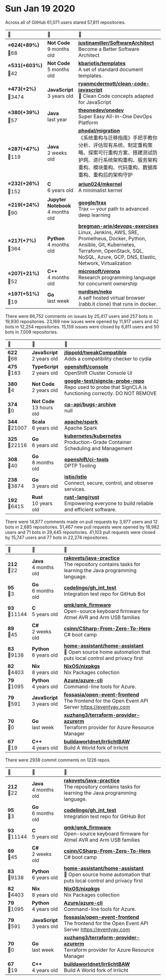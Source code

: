 # Sun Jan 19 2020

Across all of GitHub 61,071 users stared 
57,811 repositories. 

| :page_with_curl: | :calendar: | :page_with_curl: |
| :--- | :--- | :--- |
| **:star:624(+89%)**<br>:twisted_rightwards_arrows:68 | **Not Code**<br>9 months old | **[justinamiller/SoftwareArchitect](https://github.com/justinamiller/SoftwareArchitect)**<br>Become a Better Software Architect |
| **:star:531(+603%)**<br>:twisted_rightwards_arrows:42 | **Not Code**<br>5 months old | **[kbariotis/templates](https://github.com/kbariotis/templates)**<br>A set of standard document templates. |
| **:star:473(+2%)**<br>:twisted_rightwards_arrows:3474 | **JavaScript**<br>3 years old | **[ryanmcdermott/clean-code-javascript](https://github.com/ryanmcdermott/clean-code-javascript)**<br>:bathtub: Clean Code concepts adapted for JavaScript |
| **:star:380(+39%)**<br>:twisted_rightwards_arrows:57 | **Java**<br>last year | **[theonedev/onedev](https://github.com/theonedev/onedev)**<br>Super Easy All-In-One DevOps Platform |
| **:star:287(+47%)**<br>:twisted_rightwards_arrows:119 | **Java**<br>2 weeks old | **[phodal/migration](https://github.com/phodal/migration)**<br>《系统重构与迁移指南》手把手教你分析、评估现有系统、制定重构策略、探索可行重构方案、搭建测试防护网、进行系统架构重构、服务架构重构、模块重构、代码重构、数据库重构、重构后的架构守护 |
| **:star:232(+26%)**<br>:twisted_rightwards_arrows:152 | **C**<br>6 years old | **[arjun024/mkernel](https://github.com/arjun024/mkernel)**<br>A minimalist kernel |
| **:star:219(+24%)**<br>:twisted_rightwards_arrows:90 | **Jupyter Notebook**<br>4 months old | **[google/trax](https://github.com/google/trax)**<br>Trax — your path to advanced deep learning |
| **:star:217(+7%)**<br>:twisted_rightwards_arrows:364 | **Python**<br>4 months old | **[bregman-arie/devops-exercises](https://github.com/bregman-arie/devops-exercises)**<br>Linux, Jenkins, AWS, SRE, Prometheus, Docker, Python, Ansible, Git, Kubernetes, Terraform, OpenStack, SQL, NoSQL, Azure, GCP, DNS, Elastic, Network, Virtualization |
| **:star:207(+21%)**<br>:twisted_rightwards_arrows:52 | **C++**<br>4 months old | **[microsoft/verona](https://github.com/microsoft/verona)**<br>Research programming language for concurrent ownership |
| **:star:197(+51%)**<br>:twisted_rightwards_arrows:19 | **Go**<br>last week | **[nurdism/neko](https://github.com/nurdism/neko)**<br>A self hosted virtual browser (rabb.it clone) that runs in docker. |

There were 66,752 comments on issues by 25,417 users and 257 bots in 19,930 repositories.
23,169 new issues were opened by 11,917 users and 42 bots in 12,254 repositories.
15,159 issues were closed by 6,811 users and 50 bots in 7,009 repositories.

| :speech_balloon: | :calendar: | :page_with_curl: |
| :--- | :--- | :--- |
| **622**<br>:twisted_rightwards_arrows:66 | **JavaScript**<br>2 years old | **[jlippold/tweakCompatible](https://github.com/jlippold/tweakCompatible)**<br>Adds a compatibility checker to cydia |
| **475**<br>:twisted_rightwards_arrows:183 | **TypeScript**<br>2 years old | **[openshift/console](https://github.com/openshift/console)**<br>OpenShift Cluster Console UI |
| **380**<br>:twisted_rightwards_arrows:4 | **Not Code**<br>2 years old | **[google-test/signcla-probe-repo](https://github.com/google-test/signcla-probe-repo)**<br>Repo used to probe that SignCLA is functioning correctly.  DO NOT REMOVE |
| **374**<br>:twisted_rightwards_arrows:0 | **Not Code**<br>13 hours old | **[cp-api/bugs-archive](https://github.com/cp-api/bugs-archive)**<br>null |
| **344**<br>:twisted_rightwards_arrows:21007 | **Scala**<br>6 years old | **[apache/spark](https://github.com/apache/spark)**<br>Apache Spark |
| **325**<br>:twisted_rightwards_arrows:22116 | **Go**<br>6 years old | **[kubernetes/kubernetes](https://github.com/kubernetes/kubernetes)**<br>Production-Grade Container Scheduling and Management |
| **308**<br>:twisted_rightwards_arrows:40 | **Go**<br>8 months old | **[openshift/ci-tools](https://github.com/openshift/ci-tools)**<br>DPTP Tooling  |
| **238**<br>:twisted_rightwards_arrows:3874 | **Go**<br>3 years old | **[istio/istio](https://github.com/istio/istio)**<br>Connect, secure, control, and observe services. |
| **192**<br>:twisted_rightwards_arrows:6415 | **Rust**<br>10 years old | **[rust-lang/rust](https://github.com/rust-lang/rust)**<br>Empowering everyone to build reliable and efficient software. |

There were 14,877 comments made on pull requests by 3,977 users and 12 bots in 2,685 repositories.
51,467 new pull requests were opened by 18,982 users and 71 bots in 29,445 repositories.
41,103 pull requests were closed by 15,747 users and 77 bots in 22,274 repositories.

| :speech_balloon: | :calendar: | :page_with_curl: |
| :--- | :--- | :--- |
| **212**<br>:twisted_rightwards_arrows:22 | **Java**<br>4 months old | **[rakovets/java-practice](https://github.com/rakovets/java-practice)**<br>The repository contains tasks for learning the Java programming language. |
| **95**<br>:twisted_rightwards_arrows:3 | **Go**<br>6 months old | **[codelingo/gh_int_test](https://github.com/codelingo/gh_int_test)**<br>Integration test repo for GitHub Bot |
| **93**<br>:twisted_rightwards_arrows:11144 | **C**<br>5 years old | **[qmk/qmk_firmware](https://github.com/qmk/qmk_firmware)**<br>Open-source keyboard firmware for Atmel AVR and Arm USB families |
| **89**<br>:twisted_rightwards_arrows:45 | **C#**<br>2 weeks old | **[csinn/CSharp-From-Zero-To-Hero](https://github.com/csinn/CSharp-From-Zero-To-Hero)**<br>C# boot camp |
| **83**<br>:twisted_rightwards_arrows:9138 | **Python**<br>6 years old | **[home-assistant/home-assistant](https://github.com/home-assistant/home-assistant)**<br>:house_with_garden: Open source home automation that puts local control and privacy first |
| **82**<br>:twisted_rightwards_arrows:4403 | **Nix**<br>8 years old | **[NixOS/nixpkgs](https://github.com/NixOS/nixpkgs)**<br>Nix Packages collection |
| **79**<br>:twisted_rightwards_arrows:1095 | **Python**<br>4 years old | **[Azure/azure-cli](https://github.com/Azure/azure-cli)**<br>Command-line tools for Azure. |
| **79**<br>:twisted_rightwards_arrows:591 | **JavaScript**<br>3 years old | **[fossasia/open-event-frontend](https://github.com/fossasia/open-event-frontend)**<br>The frontend for the Open Event API Server https://eventyay.com | https://open-event-fe.netlify.com |
| **70**<br>:twisted_rightwards_arrows:0 | **Go**<br>last week | **[xuzhang3/terraform-provider-azurerm](https://github.com/xuzhang3/terraform-provider-azurerm)**<br>Terraform provider for Azure Resource Manager |
| **67**<br>:twisted_rightwards_arrows:19 | **C++**<br>4 years old | **[buildaworldnet/IrrlichtBAW](https://github.com/buildaworldnet/IrrlichtBAW)**<br>Build A World fork of Irrlicht |

There were 2938 commit comments on 1226 repos.

| :speech_balloon: | :calendar: | :page_with_curl: |
| :--- | :--- | :--- |
| **212**<br>:twisted_rightwards_arrows:22 | **Java**<br>4 months old | **[rakovets/java-practice](https://github.com/rakovets/java-practice)**<br>The repository contains tasks for learning the Java programming language. |
| **95**<br>:twisted_rightwards_arrows:3 | **Go**<br>6 months old | **[codelingo/gh_int_test](https://github.com/codelingo/gh_int_test)**<br>Integration test repo for GitHub Bot |
| **93**<br>:twisted_rightwards_arrows:11144 | **C**<br>5 years old | **[qmk/qmk_firmware](https://github.com/qmk/qmk_firmware)**<br>Open-source keyboard firmware for Atmel AVR and Arm USB families |
| **89**<br>:twisted_rightwards_arrows:45 | **C#**<br>2 weeks old | **[csinn/CSharp-From-Zero-To-Hero](https://github.com/csinn/CSharp-From-Zero-To-Hero)**<br>C# boot camp |
| **83**<br>:twisted_rightwards_arrows:9138 | **Python**<br>6 years old | **[home-assistant/home-assistant](https://github.com/home-assistant/home-assistant)**<br>:house_with_garden: Open source home automation that puts local control and privacy first |
| **82**<br>:twisted_rightwards_arrows:4403 | **Nix**<br>8 years old | **[NixOS/nixpkgs](https://github.com/NixOS/nixpkgs)**<br>Nix Packages collection |
| **79**<br>:twisted_rightwards_arrows:1095 | **Python**<br>4 years old | **[Azure/azure-cli](https://github.com/Azure/azure-cli)**<br>Command-line tools for Azure. |
| **79**<br>:twisted_rightwards_arrows:591 | **JavaScript**<br>3 years old | **[fossasia/open-event-frontend](https://github.com/fossasia/open-event-frontend)**<br>The frontend for the Open Event API Server https://eventyay.com | https://open-event-fe.netlify.com |
| **70**<br>:twisted_rightwards_arrows:0 | **Go**<br>last week | **[xuzhang3/terraform-provider-azurerm](https://github.com/xuzhang3/terraform-provider-azurerm)**<br>Terraform provider for Azure Resource Manager |
| **67**<br>:twisted_rightwards_arrows:19 | **C++**<br>4 years old | **[buildaworldnet/IrrlichtBAW](https://github.com/buildaworldnet/IrrlichtBAW)**<br>Build A World fork of Irrlicht |

